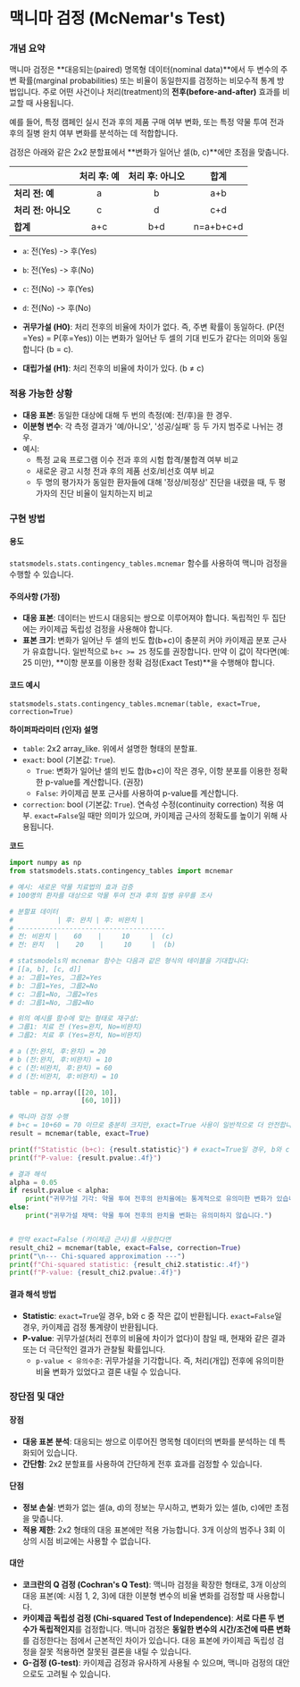 # 맥니마 검정 (McNemar's Test)

### 개념 요약

맥니마 검정은 **대응되는(paired) 명목형 데이터(nominal data)**에서 두 변수의 주변 확률(marginal probabilities) 또는 비율이 동일한지를 검정하는 비모수적 통계 방법입니다. 주로 어떤 사건이나 처리(treatment)의 **전후(before-and-after)** 효과를 비교할 때 사용됩니다.

예를 들어, 특정 캠페인 실시 전과 후의 제품 구매 여부 변화, 또는 특정 약물 투여 전과 후의 질병 완치 여부 변화를 분석하는 데 적합합니다.

검정은 아래와 같은 2x2 분할표에서 **변화가 일어난 셀(b, c)**에만 초점을 맞춥니다.

| | 처리 후: 예 | 처리 후: 아니오 | 합계 |
| :--- | :---: | :---: | :---: |
| **처리 전: 예** | a | b | a+b |
| **처리 전: 아니오** | c | d | c+d |
| **합계** | a+c | b+d | n=a+b+c+d |

- `a`: 전(Yes) -> 후(Yes)
- `b`: 전(Yes) -> 후(No)
- `c`: 전(No) -> 후(Yes)
- `d`: 전(No) -> 후(No)

- **귀무가설 (H0)**: 처리 전후의 비율에 차이가 없다. 즉, 주변 확률이 동일하다. (P(전=Yes) = P(후=Yes)) 이는 변화가 일어난 두 셀의 기대 빈도가 같다는 의미와 동일합니다 (b = c).
- **대립가설 (H1)**: 처리 전후의 비율에 차이가 있다. (b ≠ c)

### 적용 가능한 상황

- **대응 표본**: 동일한 대상에 대해 두 번의 측정(예: 전/후)을 한 경우.
- **이분형 변수**: 각 측정 결과가 '예/아니오', '성공/실패' 등 두 가지 범주로 나뉘는 경우.
- 예시:
    - 특정 교육 프로그램 이수 전과 후의 시험 합격/불합격 여부 비교
    - 새로운 광고 시청 전과 후의 제품 선호/비선호 여부 비교
    - 두 명의 평가자가 동일한 환자들에 대해 '정상/비정상' 진단을 내렸을 때, 두 평가자의 진단 비율이 일치하는지 비교

### 구현 방법

#### 용도

`statsmodels.stats.contingency_tables.mcnemar` 함수를 사용하여 맥니마 검정을 수행할 수 있습니다.

#### 주의사항 (가정)

- **대응 표본**: 데이터는 반드시 대응되는 쌍으로 이루어져야 합니다. 독립적인 두 집단에는 카이제곱 독립성 검정을 사용해야 합니다.
- **표본 크기**: 변화가 일어난 두 셀의 빈도 합(b+c)이 충분히 커야 카이제곱 분포 근사가 유효합니다. 일반적으로 `b+c >= 25` 정도를 권장합니다. 만약 이 값이 작다면(예: 25 미만), **이항 분포를 이용한 정확 검정(Exact Test)**을 수행해야 합니다.

#### 코드 예시

`statsmodels.stats.contingency_tables.mcnemar(table, exact=True, correction=True)`

**하이퍼파라미터 (인자) 설명**

- `table`: 2x2 array_like. 위에서 설명한 형태의 분할표.
- `exact`: bool (기본값: `True`).
    - `True`: 변화가 일어난 셀의 빈도 합(b+c)이 작은 경우, 이항 분포를 이용한 정확한 p-value를 계산합니다. (권장)
    - `False`: 카이제곱 분포 근사를 사용하여 p-value를 계산합니다.
- `correction`: bool (기본값: `True`). 연속성 수정(continuity correction) 적용 여부. `exact=False`일 때만 의미가 있으며, 카이제곱 근사의 정확도를 높이기 위해 사용됩니다.

**코드**

```python
import numpy as np
from statsmodels.stats.contingency_tables import mcnemar

# 예시: 새로운 약물 치료법의 효과 검증
# 100명의 환자를 대상으로 약물 투여 전과 후의 질병 유무를 조사

# 분할표 데이터
#           | 후: 완치 | 후: 비완치 | 
# -------------------------------------
# 전: 비완치 |    60    |     10     |  (c)
# 전: 완치   |    20    |     10     |  (b)

# statsmodels의 mcnemar 함수는 다음과 같은 형식의 테이블을 기대합니다:
# [[a, b], [c, d]]
# a: 그룹1=Yes, 그룹2=Yes
# b: 그룹1=Yes, 그룹2=No
# c: 그룹1=No, 그룹2=Yes
# d: 그룹1=No, 그룹2=No

# 위의 예시를 함수에 맞는 형태로 재구성:
# 그룹1: 치료 전 (Yes=완치, No=비완치)
# 그룹2: 치료 후 (Yes=완치, No=비완치)

# a (전:완치, 후:완치) = 20
# b (전:완치, 후:비완치) = 10
# c (전:비완치, 후:완치) = 60
# d (전:비완치, 후:비완치) = 10

table = np.array([[20, 10],
                  [60, 10]])

# 맥니마 검정 수행
# b+c = 10+60 = 70 이므로 충분히 크지만, exact=True 사용이 일반적으로 더 안전합니다.
result = mcnemar(table, exact=True)

print(f"Statistic (b+c): {result.statistic}") # exact=True일 경우, b와 c 중 작은 값
print(f"P-value: {result.pvalue:.4f}")

# 결과 해석
alpha = 0.05
if result.pvalue < alpha:
    print("귀무가설 기각: 약물 투여 전후의 완치율에는 통계적으로 유의미한 변화가 있습니다.")
else:
    print("귀무가설 채택: 약물 투여 전후의 완치율 변화는 유의미하지 않습니다.")


# 만약 exact=False (카이제곱 근사)를 사용한다면
result_chi2 = mcnemar(table, exact=False, correction=True)
print("\n--- Chi-squared approximation ---")
print(f"Chi-squared statistic: {result_chi2.statistic:.4f}")
print(f"P-value: {result_chi2.pvalue:.4f}")
```

#### 결과 해석 방법

- **Statistic**: `exact=True`일 경우, b와 c 중 작은 값이 반환됩니다. `exact=False`일 경우, 카이제곱 검정 통계량이 반환됩니다.
- **P-value**: 귀무가설(처리 전후의 비율에 차이가 없다)이 참일 때, 현재와 같은 결과 또는 더 극단적인 결과가 관찰될 확률입니다.
    - `p-value < 유의수준`: 귀무가설을 기각합니다. 즉, 처리(개입) 전후에 유의미한 비율 변화가 있었다고 결론 내릴 수 있습니다.

### 장단점 및 대안

#### 장점

- **대응 표본 분석**: 대응되는 쌍으로 이루어진 명목형 데이터의 변화를 분석하는 데 특화되어 있습니다.
- **간단함**: 2x2 분할표를 사용하여 간단하게 전후 효과를 검정할 수 있습니다.

#### 단점

- **정보 손실**: 변화가 없는 셀(a, d)의 정보는 무시하고, 변화가 있는 셀(b, c)에만 초점을 맞춥니다.
- **적용 제한**: 2x2 형태의 대응 표본에만 적용 가능합니다. 3개 이상의 범주나 3회 이상의 시점 비교에는 사용할 수 없습니다.

#### 대안

- **코크란의 Q 검정 (Cochran's Q Test)**: 맥니마 검정을 확장한 형태로, 3개 이상의 대응 표본(예: 시점 1, 2, 3)에 대한 이분형 변수의 비율 변화를 검정할 때 사용합니다.
- **카이제곱 독립성 검정 (Chi-squared Test of Independence)**: **서로 다른 두 변수가 독립적인지**를 검정합니다. 맥니마 검정은 **동일한 변수의 시간/조건에 따른 변화**를 검정한다는 점에서 근본적인 차이가 있습니다. 대응 표본에 카이제곱 독립성 검정을 잘못 적용하면 잘못된 결론을 내릴 수 있습니다.
- **G-검정 (G-test)**: 카이제곱 검정과 유사하게 사용될 수 있으며, 맥니마 검정의 대안으로도 고려될 수 있습니다.
